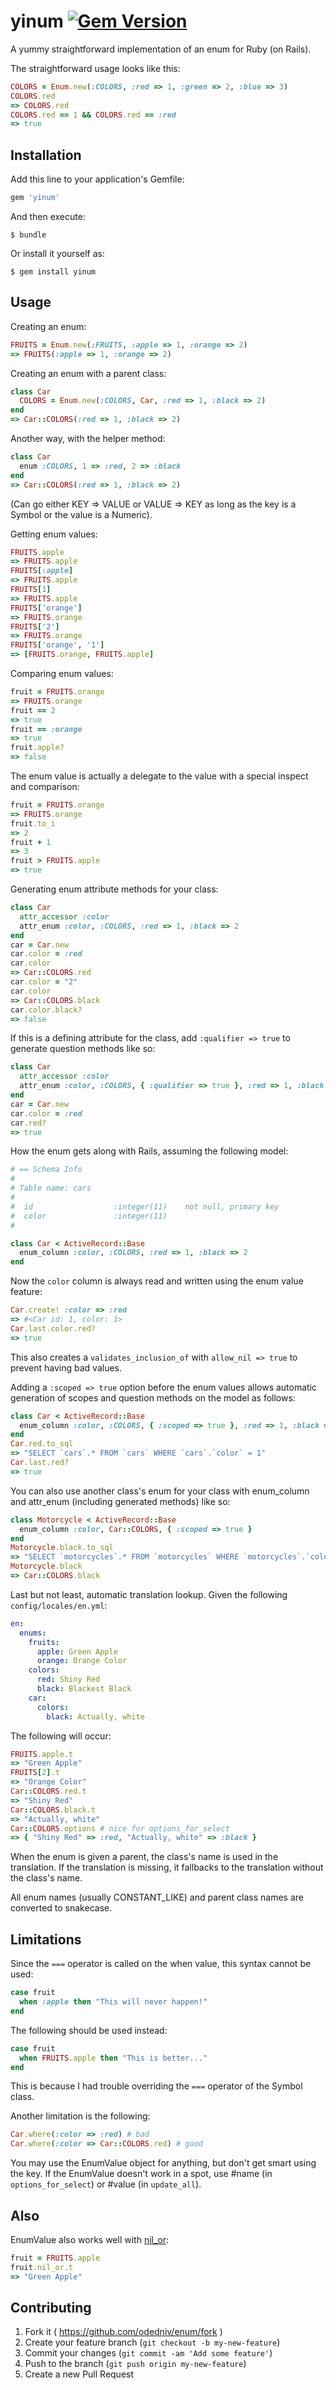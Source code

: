 # yinum [![Gem Version](https://badge.fury.io/rb/yinum.svg)](http://badge.fury.io/rb/yinum)

A yummy straightforward implementation of an enum for Ruby (on Rails).

The straightforward usage looks like this:

```ruby
COLORS = Enum.new(:COLORS, :red => 1, :green => 2, :blue => 3)
COLORS.red
=> COLORS.red
COLORS.red == 1 && COLORS.red == :red
=> true
```

## Installation

Add this line to your application's Gemfile:

```ruby
gem 'yinum'
```

And then execute:

    $ bundle

Or install it yourself as:

    $ gem install yinum

## Usage

Creating an enum:

```ruby
FRUITS = Enum.new(:FRUITS, :apple => 1, :orange => 2)
=> FRUITS(:apple => 1, :orange => 2)
```

Creating an enum with a parent class:

```ruby
class Car
  COLORS = Enum.new(:COLORS, Car, :red => 1, :black => 2)
end
=> Car::COLORS(:red => 1, :black => 2)
```

Another way, with the helper method:

```ruby
class Car
  enum :COLORS, 1 => :red, 2 => :black
end
=> Car::COLORS(:red => 1, :black => 2)
```

(Can go either KEY => VALUE or VALUE => KEY as long as the key is a Symbol or the value is a Numeric).

Getting enum values:

```ruby
FRUITS.apple
=> FRUITS.apple
FRUITS[:apple]
=> FRUITS.apple
FRUITS[1]
=> FRUITS.apple
FRUITS['orange']
=> FRUITS.orange
FRUITS['2']
=> FRUITS.orange
FRUITS['orange', '1']
=> [FRUITS.orange, FRUITS.apple]
```

Comparing enum values:

```ruby
fruit = FRUITS.orange
=> FRUITS.orange
fruit == 2
=> true
fruit == :orange
=> true
fruit.apple?
=> false
```

The enum value is actually a delegate to the value with a special inspect and comparison:

```ruby
fruit = FRUITS.orange
=> FRUITS.orange
fruit.to_i
=> 2
fruit + 1
=> 3
fruit > FRUITS.apple
=> true
```

Generating enum attribute methods for your class:

```ruby
class Car
  attr_accessor :color
  attr_enum :color, :COLORS, :red => 1, :black => 2
end
car = Car.new
car.color = :red
car.color
=> Car::COLORS.red
car.color = "2"
car.color
=> Car::COLORS.black
car.color.black?
=> false
```

If this is a defining attribute for the class, add `:qualifier => true` to generate question methods like so:

```ruby
class Car
  attr_accessor :color
  attr_enum :color, :COLORS, { :qualifier => true }, :red => 1, :black => 2
end
car = Car.new
car.color = :red
car.red?
=> true
```

How the enum gets along with Rails, assuming the following model:

```ruby
# == Schema Info
#
# Table name: cars
#
#  id                  :integer(11)    not null, primary key
#  color               :integer(11)
#

class Car < ActiveRecord::Base
  enum_column :color, :COLORS, :red => 1, :black => 2
end
```

Now the `color` column is always read and written using the enum value feature:

```ruby
Car.create! :color => :red
=> #<Car id: 1, color: 1>
Car.last.color.red?
=> true
```

This also creates a `validates_inclusion_of` with `allow_nil => true` to prevent having bad values.

Adding a `:scoped => true` option before the enum values allows automatic generation of scopes and question
methods on the model as follows:

```ruby
class Car < ActiveRecord::Base
  enum_column :color, :COLORS, { :scoped => true }, :red => 1, :black => 2
end
Car.red.to_sql
=> "SELECT `cars`.* FROM `cars` WHERE `cars`.`color` = 1"
Car.last.red?
=> true
```

You can also use another class's enum for your class with enum\_column and attr\_enum (including generated methods) like so:

```ruby
class Motorcycle < ActiveRecord::Base
  enum_column :color, Car::COLORS, { :scoped => true }
end
Motorcycle.black.to_sql
=> "SELECT `motorcycles`.* FROM `motorcycles` WHERE `motorcycles`.`color` = 2"
Motorcycle.black
=> Car::COLORS.black
```

Last but not least, automatic translation lookup.
Given the following `config/locales/en.yml`:

```yaml
en:
  enums:
    fruits:
      apple: Green Apple
      orange: Orange Color
    colors:
      red: Shiny Red
      black: Blackest Black
    car:
      colors:
        black: Actually, white
```

The following will occur:

```ruby
FRUITS.apple.t
=> "Green Apple"
FRUITS[2].t
=> "Orange Color"
Car::COLORS.red.t
=> "Shiny Red"
Car::COLORS.black.t
=> "Actually, white"
Car::COLORS.options # nice for options_for_select
=> { "Shiny Red" => :red, "Actually, white" => :black }
```

When the enum is given a parent, the class's name is used in the translation.
If the translation is missing, it fallbacks to the translation without the class's name.

All enum names (usually CONSTANT\_LIKE) and parent class names are converted to snakecase.

## Limitations

Since the `===` operator is called on the when value, this syntax cannot be used:

```ruby
case fruit
  when :apple then "This will never happen!"
end
```

The following should be used instead:

```ruby
case fruit
  when FRUITS.apple then "This is better..."
end
```

This is because I had trouble overriding the `===` operator of the Symbol class.

Another limitation is the following:

```ruby
Car.where(:color => :red) # bad
Car.where(:color => Car::COLORS.red) # good
```

You may use the EnumValue object for anything, but don't get smart using the key.
If the EnumValue doesn't work in a spot, use #name (in `options_for_select`) or #value (in `update_all`).

## Also

EnumValue also works well with [nil_or](https://github.com/odedniv/nil_or):

```ruby
fruit = FRUITS.apple
fruit.nil_or.t
=> "Green Apple"
```

## Contributing

1. Fork it ( https://github.com/odedniv/enum/fork )
2. Create your feature branch (`git checkout -b my-new-feature`)
3. Commit your changes (`git commit -am 'Add some feature'`)
4. Push to the branch (`git push origin my-new-feature`)
5. Create a new Pull Request
